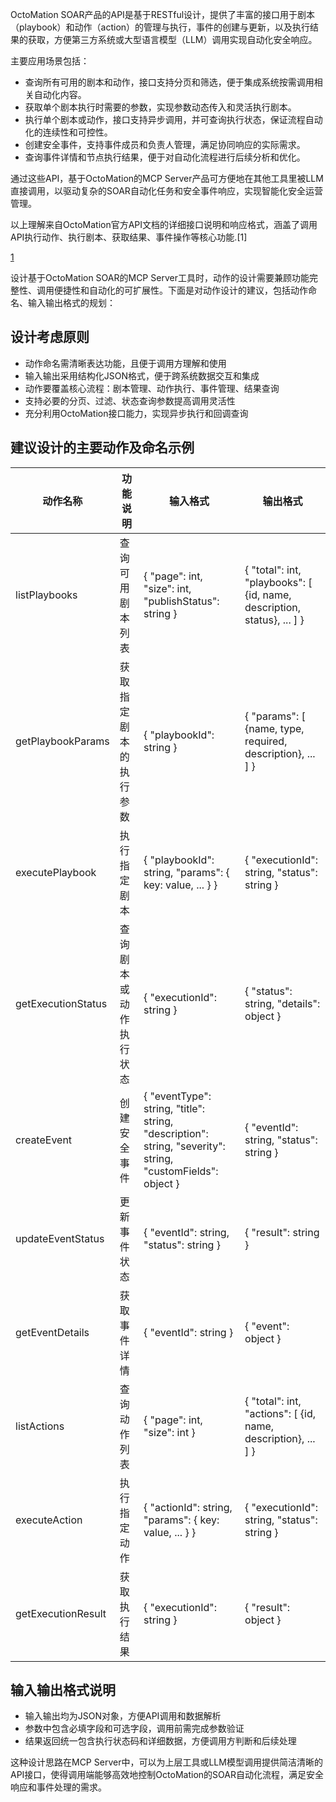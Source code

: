 OctoMation SOAR产品的API是基于RESTful设计，提供了丰富的接口用于剧本（playbook）和动作（action）的管理与执行，事件的创建与更新，以及执行结果的获取，方便第三方系统或大型语言模型（LLM）调用实现自动化安全响应。

主要应用场景包括：

- 查询所有可用的剧本和动作，接口支持分页和筛选，便于集成系统按需调用相关自动化内容。
- 获取单个剧本执行时需要的参数，实现参数动态传入和灵活执行剧本。
- 执行单个剧本或动作，接口支持异步调用，并可查询执行状态，保证流程自动化的连续性和可控性。
- 创建安全事件，支持事件成员和负责人管理，满足协同响应的实际需求。
- 查询事件详情和节点执行结果，便于对自动化流程进行后续分析和优化。

通过这些API，基于OctoMation的MCP Server产品可方便地在其他工具里被LLM直接调用，以驱动复杂的SOAR自动化任务和安全事件响应，实现智能化安全运营管理。

以上理解来自OctoMation官方API文档的详细接口说明和响应格式，涵盖了调用API执行动作、执行剧本、获取结果、事件操作等核心功能.[1]

[1](https://github.com/flagify-com/OctoMation/wiki/Octomation%E5%BC%80%E6%94%BE%E6%8E%A5%E5%8F%A3)

设计基于OctoMation SOAR的MCP Server工具时，动作的设计需要兼顾功能完整性、调用便捷性和自动化的可扩展性。下面是对动作设计的建议，包括动作命名、输入输出格式的规划：

## 设计考虑原则
- 动作命名需清晰表达功能，且便于调用方理解和使用
- 输入输出采用结构化JSON格式，便于跨系统数据交互和集成
- 动作要覆盖核心流程：剧本管理、动作执行、事件管理、结果查询
- 支持必要的分页、过滤、状态查询参数提高调用灵活性
- 充分利用OctoMation接口能力，实现异步执行和回调查询

## 建议设计的主要动作及命名示例

|动作名称|功能说明|输入格式|输出格式|
|-|-|-|-|
|listPlaybooks|查询可用剧本列表|{ \"page\": int, \"size\": int, \"publishStatus\": string }|{ \"total\": int, \"playbooks\": [ {id, name, description, status}, ... ] }|
|getPlaybookParams|获取指定剧本的执行参数|{ \"playbookId\": string }|{ \"params\": [ {name, type, required, description}, ... ] }|
|executePlaybook|执行指定剧本|{ \"playbookId\": string, \"params\": { key: value, ... } }|{ \"executionId\": string, \"status\": string }|
|getExecutionStatus|查询剧本或动作执行状态|{ \"executionId\": string }|{ \"status\": string, \"details\": object }|
|createEvent|创建安全事件|{ \"eventType\": string, \"title\": string, \"description\": string, \"severity\": string, \"customFields\": object }|{ \"eventId\": string, \"status\": string }|
|updateEventStatus|更新事件状态|{ \"eventId\": string, \"status\": string }|{ \"result\": string }|
|getEventDetails|获取事件详情|{ \"eventId\": string }|{ \"event\": object }|
|listActions|查询动作列表|{ \"page\": int, \"size\": int }|{ \"total\": int, \"actions\": [ {id, name, description}, ... ] }|
|executeAction|执行指定动作|{ \"actionId\": string, \"params\": { key: value, ... } }|{ \"executionId\": string, \"status\": string }|
|getExecutionResult|获取执行结果|{ \"executionId\": string }|{ \"result\": object }|

## 输入输出格式说明
- 输入输出均为JSON对象，方便API调用和数据解析
- 参数中包含必填字段和可选字段，调用前需完成参数验证
- 结果返回统一包含执行状态码和详细数据，方便调用方判断和后续处理

这种设计思路在MCP Server中，可以为上层工具或LLM模型调用提供简洁清晰的API接口，使得调用端能够高效地控制OctoMation的SOAR自动化流程，满足安全响应和事件处理的需求。